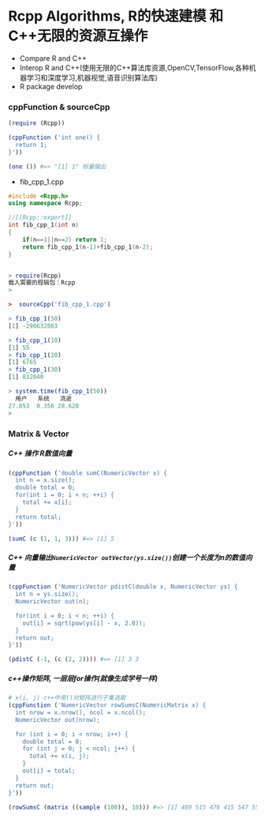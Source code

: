 # Rcpp Algorithms, R的快速建模 和 C++无限的资源互操作
* Compare R and C++
* Interop R and C++(使用无限的C++算法库资源,OpenCV,TensorFlow,各种机器学习和深度学习,机器视觉,语音识别算法库)
* R package develop

### cppFunction & sourceCpp
```r
(require (Rcpp))

(cppFunction ('int one() {
  return 1;
}'))

(one ()) #=> "[1] 1" 标量输出
```
* fib_cpp_1.cpp
```c++
#include <Rcpp.h>
using namespace Rcpp;

//[[Rcpp::export]]
int fib_cpp_1(int n)
{
    if(n==1||n==2) return 1;
    return fib_cpp_1(n-1)+fib_cpp_1(n-2);
}
```
```r

> require(Rcpp)
载入需要的程辑包：Rcpp
>

>  sourceCpp('fib_cpp_1.cpp')

> fib_cpp_1(50)
[1] -298632863

> fib_cpp_1(10)
[1] 55
> fib_cpp_1(20)
[1] 6765
> fib_cpp_1(30)
[1] 832040

> system.time(fib_cpp_1(50))
  用户   系统   流逝
27.053  0.356 28.620
>

```
### Matrix & Vector
##### C++ 操作 R数值向量
```r
(cppFunction ('double sumC(NumericVector x) {
  int n = x.size();
  double total = 0;
  for(int i = 0; i < n; ++i) {
    total += x[i];
  }
  return total;
}'))

(sumC (c (1, 1, 3))) #=> [1] 5
```
##### C++ 向量输出`NumericVector outVector(ys.size())`创建一个长度为n的数值向量
```r
(cppFunction ('NumericVector pdistC(double x, NumericVector ys) {
  int n = ys.size();
  NumericVector out(n);

  for(int i = 0; i < n; ++i) {
    out[i] = sqrt(pow(ys[i] - x, 2.0));
  }
  return out;
}'))

(pdistC (-1, (c (2, 2)))) #=> [1] 3 3
```
##### c++操作矩阵, 一层层for操作(就像生成学号一样)
```r
# x(i, j) c++中用()对矩阵进行子集选取
(cppFunction ('NumericVector rowSumsC(NumericMatrix x) {
  int nrow = x.nrow(), ncol = x.ncol();
  NumericVector out(nrow);

  for (int i = 0; i < nrow; i++) {
    double total = 0;
    for (int j = 0; j < ncol; j++) {
      total += x(i, j);
    }
    out[i] = total;
  }
  return out;
}'))

(rowSumsC (matrix ((sample (100)), 10))) #=> [1] 489 515 476 415 547 551 357 663 533 504
```
